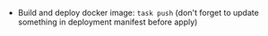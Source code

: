 - Build and deploy docker image:
  `task push` (don't forget to update something in deployment manifest before apply)